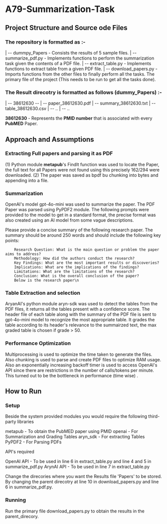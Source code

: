 # A79-Summarization-Task

## Project Structure and Source ode Files

### The repository is formatted as :-
| -- dummpy_Papers - Consists the results of 5 sample files.
| -- summarize_pdf.py - Implements functions to perform the summarization task given the contents of a PDF file.
| -- extract_table.py - Implements functions to extract table from a given PDF file.
| -- download_papers.py - Imports functions from the other files to finally perform all the tasks. The primary file of the project (This needs to be run to get all the tasks done).

### The Result direcotry is formatted as follows (dummy_Papers) :-
| -- 38612630 -- | -- paper_38612630.pdf
                 | -- summary_38612630.txt
                 | -- table_38612630.csv
| -- ..
| -- ..

**38612630** - Represents the **PMID number** that is associated with every **PubMED** Paper.

## Approach and Assumptions

### Extracting Full papers and parsing it as PDF

(1) Python module **metapub**'s  FindIt function was used to locate the Paper, the full text for all Papers were not found using this precisely 162/294 were downloaded.
(2) The paper was saved as bpdf bu chunking into bytes and appending into a file.

### Summarization

OpenAI's model gpt-4o-mini was used to summarize the paper. The PDF Paper was parsed using PyPDF2 module. The following prompts were provided to the model to get in a standard format, the precise format was also created using an AI model from some vague descriptions.

Please provide a concise summary of the following research paper. The summary should be around 250 words and should include the following key points:

        Research Question: What is the main question or problem the paper aims to address?
        Methodology: How did the authors conduct the research?
        Key Findings: What are the most important results or discoveries?
        Implications: What are the implications of the findings?
        Limitations: What are the limitations of the research?
        Conclusion: What is the overall conclusion of the paper?
        Below is the research paper\n

### Table Extraction and selection

AryanAI's python module aryn-sdk was used to detect the tables from the PDF files, it returns all the tables present with a confidence score. The header file of each table along with the summary of the PDF file is sent to  gpt-4o-mini model to recognize the most appropriate table. It grades the table according to its header's relevance to the summairzed text, the max graded table is chosen if grade > 50.

### Performance Optimization 

Multiprocessing is used to optimize the time taken to generate the files. Also chunking is used to parse and create PDF files to optimize RAM usage. Also an exponentially increasing backoff timer is used to access OpenAI's API since there are restrictions in the number of calls/tokens per minute. This turned out to be the bottleneck in performance (time wise) .

## How to Run 

### Setup
Beside the system provided modules you would require the following third-party libraries 

metapub - To obtain the PubMED paper using PMID
openai - For Summarization and Grading Tables
aryn_sdk - For extracting Tables
PyPDF2 - For Parsing PDFs

API's required 

OpenAI API - To be used in line 6  in extract_table.py and line 4 and 5 in summarize_pdf.py 
ArynAI API - To be used in line 7  in extract_table.py

Change the direcories where you want the Results file 'Papers' to be stored. By changing the parent direcotry at line 10 in download_papers.py and line 6 in summarize_pdf.py.

### Running

Run the primary file download_papers.py to obtain the results in the parent_direcory.







